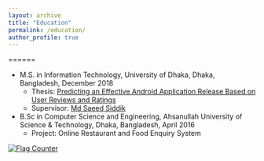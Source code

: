 ```yaml
---
layout: archive
title: "Education"
permalink: /education/
author_profile: true
---
```


======
* M.S. in Information Technology, University of Dhaka, Dhaka, Bangladesh, December 2018 <br>
   - Thesis: <a href="https://ieeexplore.ieee.org/document/8843677" target="_blank">Predicting an Effective Android Application Release Based on User Reviews and Ratings</a> <br>
   - Supervisor: <a href="https://sites.google.com/view/saeedsiddik/home">Md Saeed Siddik</a> <br>
* B.Sc in Computer Science and Engineering, Ahsanullah University of Science & Technology, Dhaka, Bangladesh, April 2016 <br>
   - Project:  Online Restaurant and Food Enquiry System <br>



<a href="https://info.flagcounter.com/hhcY"><img src="https://s11.flagcounter.com/count2/hhcY/bg_FFFFFF/txt_000000/border_CCCCCC/columns_2/maxflags_10/viewers_0/labels_0/pageviews_0/flags_0/percent_0/" alt="Flag Counter" border="0"></a>


